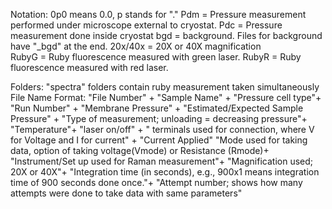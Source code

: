Notation: 
0p0 means 0.0, p stands for "."
Pdm = Pressure measurement performed under microscope external to cryostat.
Pdc = Pressure measurement done inside cryostat
bgd = background.
Files for background have "_bgd" at the end.
 20x/40x = 20X or 40X magnification   
 RubyG = Ruby fluorescence measured with green laser.
 RubyR = Ruby fluorescence measured with red laser.        

Folders:
"spectra" folders contain ruby measurement taken simultaneously 
File Name Format:
"File Number" +
"Sample Name" +
"Pressure cell type"+
"Run Number" +
"Membrane Pressure" +
"Estimated/Expected Sample Pressure" +
"Type of measurement; unloading = decreasing pressure"+
"Temperature"+
"laser on/off" +
" terminals used for connection, where V for Voltage and I for current" +
"Current Applied"
"Mode used for taking data, option of taking voltage(Vmode) or Resistance (Rmode)+
"Instrument/Set up used for Raman measurement"+
"Magnification used; 20X or 40X"+
"Integration time (in seconds), e.g., 900x1 means integration time of 900 seconds done once."+
"Attempt number; shows how many attempts were done to take data with same parameters" 

